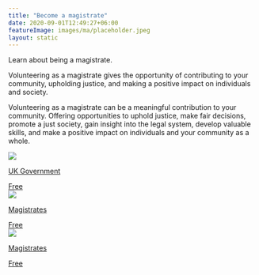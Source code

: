 ```yaml
---
title: "Become a magistrate"
date: 2020-09-01T12:49:27+06:00
featureImage: images/ma/placeholder.jpeg
layout: static
---
```


Learn about being a magistrate.

Volunteering as a magistrate gives the opportunity of contributing to your community, upholding justice, and making a positive impact on individuals and society.

Volunteering as a magistrate can be a meaningful contribution to your community. Offering opportunities to uphold justice, make fair decisions, promote a just society, gain insight into the legal system, develop valuable skills, and make a positive impact on individuals and your community as a whole.

<a class="ma-link" href="https://www.gov.uk/become-magistrate"><div class="ma-card ma-card-Community"><div class="ma-icon"><img src ="/images/Icon-check - community - opacity.svg"/></div><div class="ma-name"><p>UK Government</p></div><div class="ma-paid-text"><span>Free</span></div></div></a><a class="ma-link" href="https://magistrates.judiciary.uk/"><div class="ma-card ma-card-Community"><div class="ma-icon"><img src ="/images/Icon-check - community - opacity.svg"/></div><div class="ma-name"><p>Magistrates</p></div><div class="ma-paid-text"><span>Free</span></div></div></a><a class="ma-link" href="https://magistrates.judiciary.uk/how-to-volunteer/"><div class="ma-card ma-card-Community"><div class="ma-icon"><img src ="/images/Icon-check - community - opacity.svg"/></div><div class="ma-name"><p>Magistrates</p></div><div class="ma-paid-text"><span>Free</span></div></div></a>  

<br/><br/>






